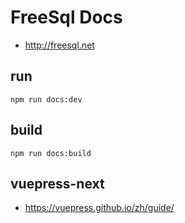 # FreeSql Docs

- http://freesql.net


## run
```
npm run docs:dev
```
## build 

```
npm run docs:build
```

## vuepress-next
- https://vuepress.github.io/zh/guide/
